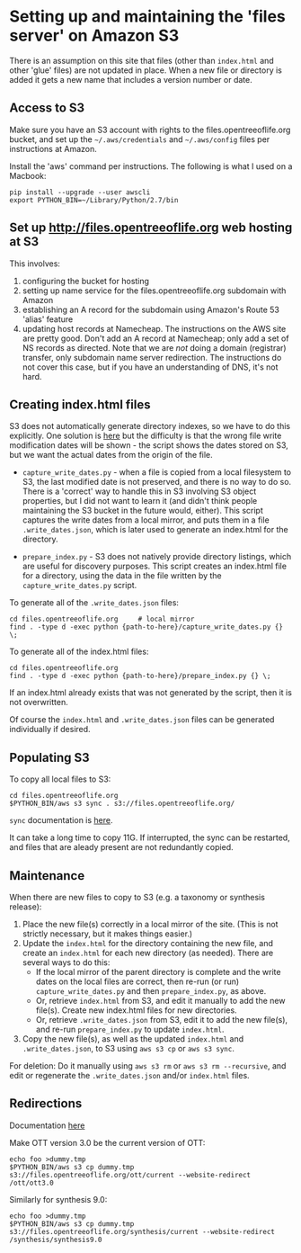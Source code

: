 # Setting up and maintaining the 'files server' on Amazon S3

There is an assumption on this site that files (other than
`index.html` and other 'glue' files) are not updated in place.  When a
new file or directory is added it gets a new name that includes a
version number or date.

## Access to S3

Make sure you have an S3 account with rights to the
files.opentreeoflife.org bucket, and set up the `~/.aws/credentials`
and `~/.aws/config` files per instructions at Amazon.

Install the 'aws' command per instructions.  The following is what I
used on a Macbook:

```
pip install --upgrade --user awscli  
export PYTHON_BIN=~/Library/Python/2.7/bin
```

## Set up http://files.opentreeoflife.org web hosting at S3

This involves:
 1. configuring the bucket for hosting
 1. setting up name service for the files.opentreeoflife.org subdomain
    with Amazon
 1. establishing an A record for the subdomain using Amazon's Route 53
    'alias' feature
 1. updating host records at Namecheap.
The instructions on the AWS site are pretty good.
Don't add an A record at Namecheap; only add a set of NS records as
directed.  Note that we are _not_ doing a domain (registrar) transfer, only
subdomain name server redirection.  The instructions do not cover this
case, but if you have an understanding of DNS, it's not hard.

## Creating index.html files

S3 does not automatically generate directory indexes, so we have to do
this explicitly.  One solution is
[here](https://github.com/rufuspollock/s3-bucket-listing) but the
difficulty is that the wrong file write modification dates will be
shown - the script shows the dates stored on S3, but we want the
actual dates from the origin of the file.

* `capture_write_dates.py` - when a file is copied from a local
  filesystem to S3, the last modified date is not preserved, and there
  is no way to do so.  There is a 'correct' way to handle this in S3
  involving S3 object properties, but I did not want to learn it (and
  didn't think people maintaining the S3 bucket in the future would,
  either).  This script captures the write dates from a local mirror,
  and puts them in a file `.write_dates.json`, which is later used to generate an
  index.html for the directory.

* `prepare_index.py` - S3 does not natively provide directory
  listings, which are useful for discovery purposes.  This script
  creates an index.html file for a directory, using the data in the 
  file written by the `capture_write_dates.py` script.

To generate all of the `.write_dates.json` files:

```
cd files.opentreeoflife.org     # local mirror  
find . -type d -exec python {path-to-here}/capture_write_dates.py {} \;
```

To generate all of the index.html files:

```
cd files.opentreeoflife.org  
find . -type d -exec python {path-to-here}/prepare_index.py {} \;
```

If an index.html already exists that was not generated by the script,
then it is not overwritten.

Of course the `index.html` and `.write_dates.json` files can be
generated individually if desired.

## Populating S3

To copy all local files to S3:

```
cd files.opentreeoflife.org  
$PYTHON_BIN/aws s3 sync . s3://files.opentreeoflife.org/
```

`sync` documentation is [here](http://docs.aws.amazon.com/cli/latest/reference/s3/sync.html).

It can take a long time to copy 11G.
If interrupted, the sync can be restarted, and files that are aleady
present are not redundantly copied.

## Maintenance

When there are new files to copy to S3 (e.g. a taxonomy or synthesis
release):

1. Place the new file(s) correctly in a local mirror of the site.
   (This is not strictly necessary, but it makes things easier.)
1. Update the `index.html` for the directory containing the new file,
   and create an `index.html` for each new directory (as needed).
   There are several ways to do this:
    * If the local mirror of the parent directory is complete and the
       write dates on the local files are correct, then re-run (or run)
       `capture_write_dates.py` and then `prepare_index.py`, as above.
    * Or, retrieve `index.html` from S3, and edit it manually to add the
       new file(s).  Create new index.html files for new directories.
    * Or, retrieve `.write_dates.json` from S3, edit it to add the new file(s), and
       re-run `prepare_index.py` to update `index.html`.
1. Copy the new file(s), as well as the updated `index.html` and
  `.write_dates.json`, to S3 using `aws s3 cp` or `aws s3 sync`.

For deletion: Do it manually using `aws s3 rm` or `aws s3 rm --recursive`, and edit or
regenerate the `.write_dates.json` and/or `index.html` files.

## Redirections

Documentation [here](http://docs.aws.amazon.com/AmazonS3/latest/dev/how-to-page-redirect.html)

Make OTT version 3.0 be the current version of OTT:

```
echo foo >dummy.tmp  
$PYTHON_BIN/aws s3 cp dummy.tmp s3://files.opentreeoflife.org/ott/current --website-redirect /ott/ott3.0
```

Similarly for synthesis 9.0:

```
echo foo >dummy.tmp  
$PYTHON_BIN/aws s3 cp dummy.tmp s3://files.opentreeoflife.org/synthesis/current --website-redirect /synthesis/synthesis9.0
```

